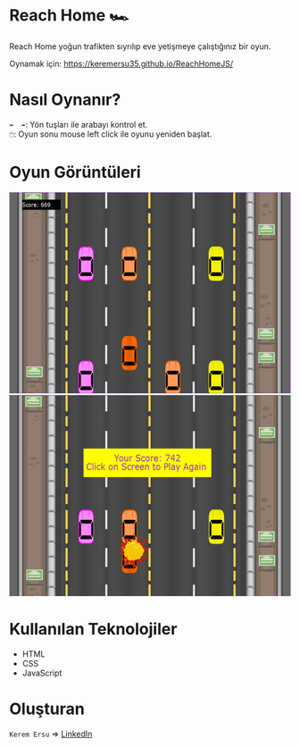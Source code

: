 # Reach Home 🏎️

Reach Home yoğun trafikten sıyrılıp eve yetişmeye çalıştığınız bir oyun. 

Oynamak için: https://keremersu35.github.io/ReachHomeJS/

# Nasıl Oynanır?

`⬅️  ➡️`: Yön tuşları ile arabayı kontrol et.</br>
`🖱️`: Oyun sonu mouse left click ile oyunu yeniden başlat.

# Oyun Görüntüleri

<img src="Images/ss1.png" width="600" height="360">  <img src="Images/ss2.png" width="600" height="360">

# Kullanılan Teknolojiler

<ul>
  <li>HTML</li>
  <li>CSS</li>
  <li>JavaScript</li>
</ul>

# Oluşturan

`Kerem Ersu` => [LinkedIn](https://www.linkedin.com/in/kerem-ersu-0082ba194/)

